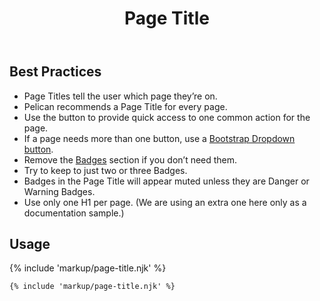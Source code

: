 ﻿---
title: Page Title
summary: The Page Title block explains the purpose of a page.
tags: components
layout: guide
eleventyNavigation:
  key: Page Title
  parent: Components
  order: 230
  excerpt: The Page Title block explains the purpose of a page.
  img: /img/illustrations/illus-page-title.svg
---

## Best Practices

- Page Titles tell the user which page they’re on.
- Pelican recommends a Page Title for every page.
- Use the button to provide quick access to one common action for the page.
- If a page needs more than one button, use a [Bootstrap Dropdown button](https://getbootstrap.com/docs/5.2/components/dropdowns/#single-button).
- Remove the [Badges](/components/badges/) section if you don’t need them.
- Try to keep to just two or three Badges.
- Badges in the Page Title will appear muted unless they are Danger or Warning Badges.
- Use only one H1 per page. (We are using an extra one here only as a documentation sample.)

## Usage

{% include 'markup/page-title.njk' %}

``` html
{% include 'markup/page-title.njk' %}
```

